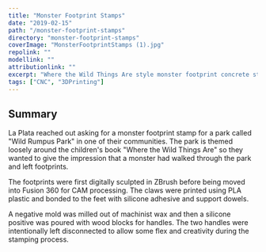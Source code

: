 ```yaml
---
title: "Monster Footprint Stamps"
date: "2019-02-15"
path: "/monster-footprint-stamps"
directory: "monster-footprint-stamps"
coverImage: "MonsterFootprintStamps (1).jpg"
repolink: ""
modellink: ""
attributionlink: ""
excerpt: "Where the Wild Things Are style monster footprint concrete stamps."
tags: ["CNC", "3DPrinting"]
---
```


## Summary

La Plata reached out asking for a monster footprint stamp for a park called "Wild Rumpus Park" in one of their communities. The park is themed loosely around the children's book "Where the Wild Things Are" so they wanted to give the impression that a monster had walked through the park and left footprints.

The footprints were first digitally sculpted in ZBrush before being moved into Fusion 360 for CAM processing. The claws were printed using PLA plastic and bonded to the feet with silicone adhesive and support dowels.

A negative mold was milled out of machinist wax and then a silicone positive was poured with wood blocks for handles. The two handles were intentionally left disconnected to allow some flex and creativity during the stamping process.
